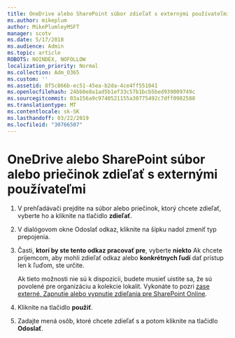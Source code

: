 ```yaml
---
title: OneDrive alebo SharePoint súbor zdieľať s externými používateľmi
ms.author: mikeplum
author: MikePlumleyMSFT
manager: scotv
ms.date: 5/17/2018
ms.audience: Admin
ms.topic: article
ROBOTS: NOINDEX, NOFOLLOW
localization_priority: Normal
ms.collection: Adm_O365
ms.custom: ''
ms.assetid: 8f5c866b-ec51-45ea-b2da-4ce4ff551041
ms.openlocfilehash: 24bb0e8a1ad5b1ef33c57b1bcb5bed939009749c
ms.sourcegitcommit: 03a156a9c9740521155a30775492c7dff0982588
ms.translationtype: MT
ms.contentlocale: sk-SK
ms.lasthandoff: 03/22/2019
ms.locfileid: "30766507"
---
```

# <a name="share-a-onedrive-or-sharepoint-file-or-folder-with-external-users"></a>OneDrive alebo SharePoint súbor alebo priečinok zdieľať s externými používateľmi

1. V prehľadávači prejdite na súbor alebo priečinok, ktorý chcete zdieľať, vyberte ho a kliknite na tlačidlo **zdieľať**.
    
2. V dialógovom okne Odoslať odkaz, kliknite na šípku nadol zmeniť typ prepojenia.
    
3. Časti, **ktorí by ste tento odkaz pracovať pre**, vyberte **niekto** Ak chcete príjemcom, aby mohli zdieľať odkaz alebo **konkrétnych ľudí** dať prístup len k ľuďom, ste určite. 
    
    Ak tieto možnosti nie sú k dispozícii, budete musieť uistite sa, že sú povolené pre organizáciu a kolekcie lokalít. Vykonáte to pozri [zase externé, Zapnutie alebo vypnutie zdieľania pre SharePoint Online](https://go.microsoft.com/fwlink/?linkid=866426).
    
4. Kliknite na tlačidlo **použiť**.
    
5. Zadajte mená osôb, ktoré chcete zdieľať s a potom kliknite na tlačidlo **Odoslať**.
    

